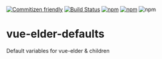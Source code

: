 [![Commitizen friendly](https://img.shields.io/badge/commitizen-friendly-brightgreen.svg)](http://commitizen.github.io/cz-cli/)
[![Build Status](https://travis-ci.org/ElderAS/vue-elder-defaults.svg?branch=master&style=flat-square)](https://travis-ci.org/ElderAS/vue-elder-defaults)
[![npm](https://img.shields.io/npm/dt/vue-elder-defaults.svg?style=flat-square)](https://www.npmjs.com/package/vue-elder-defaults)
[![npm](https://img.shields.io/npm/v/vue-elder-defaults.svg?style=flat-square)](https://www.npmjs.com/package/vue-elder-defaults)
![npm](https://img.shields.io/npm/l/vue-elder-defaults.svg?style=flat-square)

# vue-elder-defaults

Default variables for vue-elder & children
